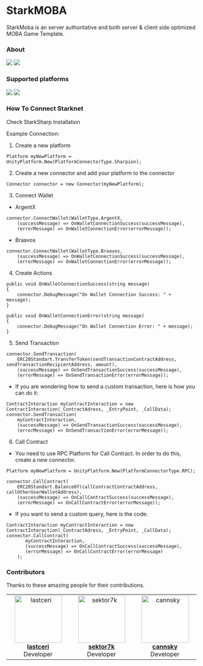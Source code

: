 <h1>StarkMOBA</h1>

StarkMoba is an server authoritative and both server & client side optimized MOBA Game Template.

<h3>About</h3>

[<img src="https://img.shields.io/badge/StarkSharp Version-0.3-green">](https://starksharp.com)
[<img src="https://img.shields.io/badge/Join-Telegram-blue">](https://t.me/starksharp)

<h3>Supported platforms</h3>

[<img src="https://img.shields.io/badge/.NET-4+-green">](./StarkSharp/StarkSharp.Docs/Platforms/DotNet/Setup.md)
[<img src="https://img.shields.io/badge/Unity-2020 LTS+-green">](./StarkSharp/StarkSharp.Docs/Platforms/Unity/Setup.md)

<h3>How To Connect Starknet</h3>

Check StarkSharp Installation

Example Connection:

1. Create a new platform

```
Platform myNewPlatform = UnityPlatform.New(PlatformConnectorType.Sharpion);
```

2. Create a new connector and add your platform to the connector

```
Connector connector = new Connector(myNewPlatform);
```

3. Connect Wallet

- ArgentX

```
connector.ConnectWallet(WalletType.ArgentX,
    (successMessage) => OnWalletConnectionSuccess(successMessage),
    (errorMessage) => OnWalletConnectionError(errorMessage));
```

- Braavos

```
connector.ConnectWallet(WalletType.Braavos,
    (successMessage) => OnWalletConnectionSuccess(successMessage),
    (errorMessage) => OnWalletConnectionError(errorMessage));
```

4. Create Actions

```
public void OnWalletConnectionSuccess(string message)
{
    connector.DebugMessage("On Wallet Connection Success: " + message);
}

public void OnWalletConnectionError(string message)
{
    connector.DebugMessage("On Wallet Connection Error: " + message);
}
```

5. Send Transaction

```
connector.SendTransaction(
    ERC20Standart.TransferToken(sendTransactionContractAddress, sendTransactionRecipientAddress, amount),
    (successMessage) => OnSendTransactionSuccess(successMessage),
    (errorMessage) => OnSendTransactionError(errorMessage));
```

- If you are wondering how to send a custom transaction, here is how you can do it:

```
ContractInteraction myContractInteraction = new ContractInteraction(_ContractAdress, _EntryPoint, _CallData);
connector.SendTransaction(
    myContractInteraction,
    (successMessage) => OnSendTransactionSuccess(successMessage),
    (errorMessage) => OnSendTransactionError(errorMessage));
```

6. Call Contract

- You need to use RPC Platform for Call Contract. In order to do this, create a new connector.

```
Platform myNewPlatform = UnityPlatform.New(PlatformConnectorType.RPC);
```

```
connector.CallContract(
    ERC20Standart.BalanceOf(callContractContractAddress, callOtherUserWalletAddress),
    (successMessage) => OnCallContractSuccess(successMessage),
    (errorMessage) => OnCallContractError(errorMessage));
```

- If you want to send a custom query, here is the code:

```
ContractInteraction myContractInteraction = new ContractInteraction(_ContractAdress, _EntryPoint, _CallData);
connector.CallContract(
       myContractInteraction,
       (successMessage) => OnCallContractSuccess(successMessage),
       (errorMessage) => OnCallContractError(errorMessage)
    );
```

### Contributors

Thanks to these amazing people for their contributions.

<table>
  <tbody>
    <tr>
      <td align="center" valign="top" width="25%"><a href="https://github.com/lastceri"><img src="https://avatars.githubusercontent.com/u/125711498?v=4" width="125px;" alt="lastceri"/><br/><b>lastceri</b></a><br/>Developer</td>
      <td align="center" valign="top" width="25%"><a href="https://github.com/sektor7k"><img src="https://avatars.githubusercontent.com/u/76495441?v=4" width="125px;" alt="sektor7k"/><br/><b>sektor7k</b></a><br/>Developer</td>
      <td align="center" valign="top" width="25%"><a href="https://github.com/cannsky"><img src="https://avatars.githubusercontent.com/u/44663880?v=4" width="125px;" alt="cannsky"/><br/><b>cannsky</b></a><br />Developer</td>
    </tr>
  </tbody>
</table>
